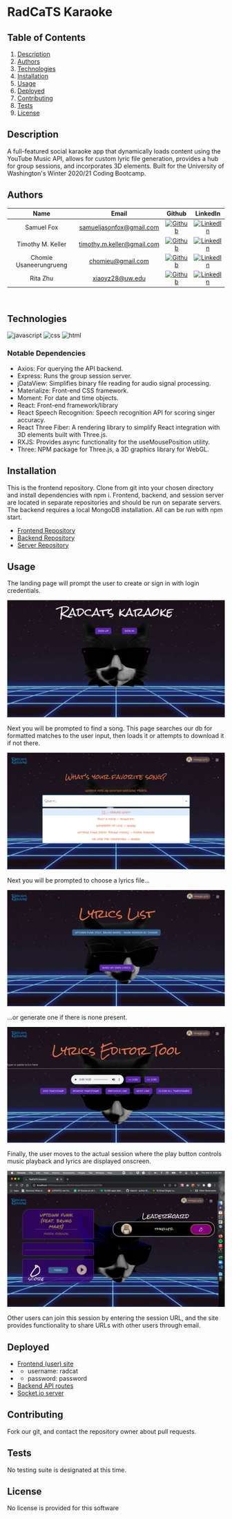 # RadCaTS Karaoke

## Table of Contents

1. [Description](#description)
2. [Authors](#authors)
3. [Technologies](#technologies)
4. [Installation](#installation)
5. [Usage](#usage)
6. [Deployed](#deployed)
7. [Contributing](#contributing)
8. [Tests](#tests)
9. [License](#license)

## Description

A full-featured social karaoke app that dynamically loads content using the YouTube Music API, allows for custom lyric file generation, provides a hub for group sessions, and incorporates 3D elements. Built for the University of Washington's Winter 2020/21 Coding Bootcamp.

## Authors

|          Name          |           Email            |                               Github                               |                                       LinkedIn                                       |
| :--------------------: | :------------------------: | :----------------------------------------------------------------: | :----------------------------------------------------------------------------------: |
|       Samuel Fox       |  samueljasonfox@gmail.com  |  [![Github](./assets/github.png)](https://github.com/samuelfox1)   | [![LinkedIn](./assets/linkedin.png)](https://www.linkedin.com/in/samuel-fox-tacoma/) |
|   Timothy M. Keller    | timothy.m.keller@gmail.com |   [![Github](./assets/github.png)](https://github.com/tmkeller)    |  [![LinkedIn](./assets/linkedin.png)](https://linkedin.com/in/tim-keller-3ab55bb1/)  |
| Chomie Usaneerungrueng |     chomieu@gmail.com      |    [![Github](./assets/github.png)](https://github.com/chomieu)    |      [![LinkedIn](./assets/linkedin.png)](https://www.linkedin.com/in/chomieu/)      |
|        Rita Zhu        |      xiaoyz28@uw.edu       | [![Github](./assets/github.png)](https://github.com/zhuxiaoyu1019) | [![LinkedIn](./assets/linkedin.png)](https://www.linkedin.com/in/rita-z-2495b01a1//) |

<br>

## Technologies

![javascript](https://img.shields.io/badge/javascript-85%25-yellow)
![css](https://img.shields.io/badge/css-11%25-purple)
![html](https://img.shields.io/badge/html-3.9%25-orange)

### Notable Dependencies

- Axios: For querying the API backend.
- Express: Runs the group session server.
- jDataView: Simplifies binary file reading for audio signal processing.
- Materialize: Front-end CSS framework.
- Moment: For date and time objects.
- React: Front-end framework/library
- React Speech Recognition: Speech recognition API for scoring singer accuracy.
- React Three Fiber: A rendering library to simplify React integration with 3D elements built with Three.js.
- RXJS: Provides async functionality for the useMousePosition utility.
- Three: NPM package for Three.js, a 3D graphics library for WebGL.

## Installation

This is the frontend repository. Clone from git into your chosen directory and install dependencies with npm i. Frontend, backend, and session server are located in separate repositories and should be run on separate servers. The backend requires a local MongoDB installation. All can be run with npm start.

- [Frontend Repository](https://github.com/chomieu/RadCaTS-Karaoke)
- [Backend Repository](https://github.com/chomieu/RadCaTS-Karaoke-API)
- [Server Repository](https://github.com/chomieu/RadCaTS-Karaoke-Server)

## Usage

The landing page will prompt the user to create or sign in with login credentials.

![screenshot1](./assets/screen1.png)

Next you will be prompted to find a song. This page searches our db for formatted matches to the user input, then loads it or attempts to download it if not there.

![screenshot2](./assets/screen2.png)

Next you will be prompted to choose a lyrics file...

![screenshot3](./assets/screen3.png)

...or generate one if there is none present.

![screenshot4](./assets/screen4.png)

Finally, the user moves to the actual session where the play button controls music playback and lyrics are displayed onscreen.

![screenshot5](./assets/screen5.png)

Other users can join this session by entering the session URL, and the site provides functionality to share URLs with other users through email.

## Deployed

- [Frontend (user) site](https://radcatskaraoke.herokuapp.com)
- - username: radcat
- - password: password
- [Backend API routes](https://radcatskaraokeapi.herokuapp.com)
- [Socket.io server](https://radcatskaraokeserver.herokuapp.com)

## Contributing

Fork our git, and contact the repository owner about pull requests.

## Tests

No testing suite is designated at this time.

## License
No license is provided for this software
